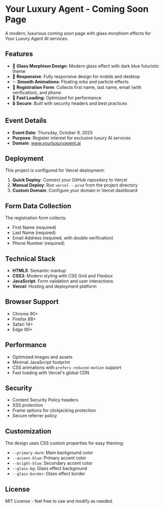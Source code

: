 # Your Luxury Agent - Coming Soon Page

A modern, luxurious coming soon page with glass morphism effects for Your Luxury Agent AI services.

## Features

- 🎨 **Glass Morphism Design**: Modern glass effect with dark blue futuristic theme
- 📱 **Responsive**: Fully responsive design for mobile and desktop
- ✨ **Smooth Animations**: Floating orbs and particle effects
- 📝 **Registration Form**: Collects first name, last name, email (with verification), and phone
- 🚀 **Fast Loading**: Optimized for performance
- 🔒 **Secure**: Built with security headers and best practices

## Event Details

- **Event Date**: Thursday, October 9, 2025
- **Purpose**: Register interest for exclusive luxury AI services
- **Domain**: www.yourluxuryagent.ai

## Deployment

This project is configured for Vercel deployment:

1. **Quick Deploy**: Connect your GitHub repository to Vercel
2. **Manual Deploy**: Run `vercel --prod` from the project directory
3. **Custom Domain**: Configure your domain in Vercel dashboard

## Form Data Collection

The registration form collects:
- First Name (required)
- Last Name (required)
- Email Address (required, with double verification)
- Phone Number (required)

## Technical Stack

- **HTML5**: Semantic markup
- **CSS3**: Modern styling with CSS Grid and Flexbox
- **JavaScript**: Form validation and user interactions
- **Vercel**: Hosting and deployment platform

## Browser Support

- Chrome 90+
- Firefox 88+
- Safari 14+
- Edge 90+

## Performance

- Optimized images and assets
- Minimal JavaScript footprint
- CSS animations with `prefers-reduced-motion` support
- Fast loading with Vercel's global CDN

## Security

- Content Security Policy headers
- XSS protection
- Frame options for clickjacking protection
- Secure referrer policy

## Customization

The design uses CSS custom properties for easy theming:
- `--primary-dark`: Main background color
- `--accent-blue`: Primary accent color
- `--bright-blue`: Secondary accent color
- `--glass-bg`: Glass effect background
- `--glass-border`: Glass effect border

## License

MIT License - feel free to use and modify as needed.
